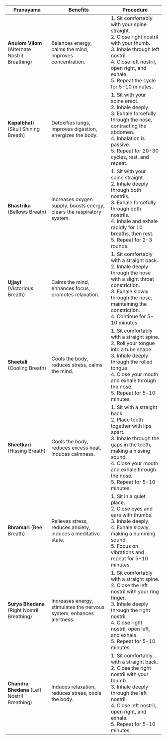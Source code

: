 | **Pranayama**              | **Benefits**                                         | **Procedure**                                                                                                                                                                                                 |
|----------------------------|------------------------------------------------------|---------------------------------------------------------------------------------------------------------------------------------------------------------------------------------------------------------------|
| **Anulom Vilom** (Alternate Nostril Breathing) | Balances energy, calms the mind, improves concentration. | 1. Sit comfortably with your spine straight.<br>2. Close right nostril with your thumb.<br>3. Inhale through left nostril.<br>4. Close left nostril, open right, and exhale.<br>5. Repeat the cycle for 5-10 minutes.  |
| **Kapalbhati** (Skull Shining Breath)          | Detoxifies lungs, improves digestion, energizes the body. | 1. Sit with your spine erect.<br>2. Inhale deeply.<br>3. Exhale forcefully through the nose, contracting the abdomen.<br>4. Inhalation is passive.<br>5. Repeat for 20-30 cycles, rest, and repeat.                             |
| **Bhastrika** (Bellows Breath)                | Increases oxygen supply, boosts energy, clears the respiratory system. | 1. Sit with your spine straight.<br>2. Inhale deeply through both nostrils.<br>3. Exhale forcefully through both nostrils.<br>4. Inhale and exhale rapidly for 10 breaths, then rest.<br>5. Repeat for 2-3 rounds.       |
| **Ujjayi** (Victorious Breath)                | Calms the mind, enhances focus, promotes relaxation. | 1. Sit comfortably with a straight back.<br>2. Inhale deeply through the nose with a slight throat constriction.<br>3. Exhale slowly through the nose, maintaining the constriction.<br>4. Continue for 5-10 minutes.      |
| **Sheetali** (Cooling Breath)                 | Cools the body, reduces stress, calms the mind.      | 1. Sit comfortably with a straight spine.<br>2. Roll your tongue into a tube shape.<br>3. Inhale deeply through the rolled tongue.<br>4. Close your mouth and exhale through the nose.<br>5. Repeat for 5-10 minutes.      |
| **Sheetkari** (Hissing Breath)                | Cools the body, reduces excess heat, induces calmness. | 1. Sit with a straight back.<br>2. Place teeth together with lips apart.<br>3. Inhale through the gaps in the teeth, making a hissing sound.<br>4. Close your mouth and exhale through the nose.<br>5. Repeat for 5-10 minutes. |
| **Bhramari** (Bee Breath)                     | Relieves stress, reduces anxiety, induces a meditative state. | 1. Sit in a quiet place.<br>2. Close eyes and ears with thumbs.<br>3. Inhale deeply.<br>4. Exhale slowly, making a humming sound.<br>5. Focus on vibrations and repeat for 5-10 minutes.                                   |
| **Surya Bhedana** (Right Nostril Breathing)   | Increases energy, stimulates the nervous system, enhances alertness. | 1. Sit comfortably with a straight spine.<br>2. Close the left nostril with your ring finger.<br>3. Inhale deeply through the right nostril.<br>4. Close right nostril, open left, and exhale.<br>5. Repeat for 5-10 minutes. |
| **Chandra Bhedana** (Left Nostril Breathing)  | Induces relaxation, reduces stress, cools the body.  | 1. Sit comfortably with a straight back.<br>2. Close the right nostril with your thumb.<br>3. Inhale deeply through the left nostril.<br>4. Close left nostril, open right, and exhale.<br>5. Repeat for 5-10 minutes.    |
